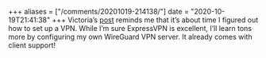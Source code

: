 +++
aliases = ["/comments/20201019-214138/"]
date = "2020-10-19T21:41:38"
+++
Victoria’s [post](https://victoria.dev/blog/three-rules-for-choosing-a-vpn-that-takes-your-privacy-seriously/) reminds me that it’s about time I figured out how to set up a VPN. While I’m sure ExpressVPN is excellent, I’ll learn tons more by configuring my own WireGuard VPN server. It already comes with client support!

